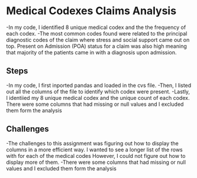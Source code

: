 # Medical Codexes Claims Analysis
-In my code, I identified 8 unique medical codex and the the frequency of each codex.
-The most common codes found were related to the principal diagnostic codes of the claim where stress and social support came out on top.
Present on Admission (POA) status for a claim was also high meaning that majority of the patients came in with a diagnosis upon admission.
## Steps
-In my code, I first inported pandas and loaded in the cvs file.
-Then, I listed out all the columns of the file to identify which codex were present.
-Lastly, I identiied my 8 unique medical codex and the unique count of each codex.
There were some columns that had missing or null values and I excluded them form the analysis
## Challenges
-The challenges to this assignment was figuring out how to display the columns in a more efficient way. I wanted to see a longer list of the rows with for each of the medical codes However, I could not figure out how to display more of them. 
-There were some columns that had missing or null values and I excluded them form the analysis
